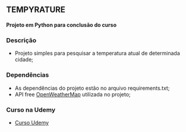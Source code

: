 ## TEMPYRATURE

#### Projeto em Python para conclusão do curso

### Descrição
- Projeto simples para pesquisar a temperatura atual de determinada cidade;

### Dependências
- As dependências do projeto estão no arquivo requirements.txt;
- API free [OpenWeatherMap](https://openweathermap.org/) utilizada no projeto;

### Curso na Udemy
- [Curso Udemy](https://www.udemy.com/aprenda-a-programar-em-python-com-facilidade-do-zero)

